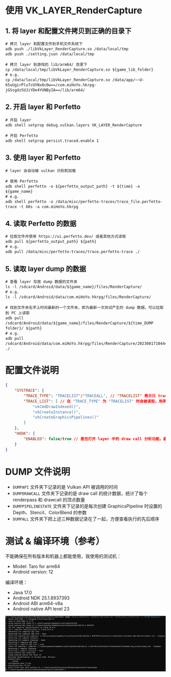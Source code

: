 # 使用 VK_LAYER_RenderCapture

## 1. 将 layer 和配置文件拷贝到正确的目录下

```shell
# 拷贝 layer 和配置文件到手机文件系统下
adb push ./libVkLayer_RenderCapture.so /data/local/tmp
adb push ./setting.json /data/local/tmp

# 拷贝 layer 到游戏的 lib/arm64/ 目录下
cp /data/local/tmp/libVkLayer_RenderCapture.so ${game_lib_folder}
# e.g.
cp /data/local/tmp/libVkLayer_RenderCapture.so /data/app/~~U-65uUgirPlu7cUYNx8c0w==/com.miHoYo.hkrpg-jGSsgdzSUJiYDe4YUNByIA==/lib/arm64/
```

## 2. 开启 layer 和 Perfetto

```shell
# 开启 layer
adb shell setprop debug.vulkan.layers VK_LAYER_RenderCapture

# 开启 Perfetto
adb shell setprop persist.traced.enable 1
```

## 3. 使用 layer 和 Perfetto

```shell
# layer 会自动被 vulkan 识别和加载

# 使用 Perfetto 
adb shell perfetto -o ${perfetto_output_path} -t ${time} -a ${game_name}
# e.g.
adb shell perfetto -o /data/misc/perfetto-traces/trace_file.perfetto-trace -t 60s -a com.miHoYo.hkrpg
```

## 4. 读取 Perfetto 的数据

```shell
# 拉取文件并使用 https://ui.perfetto.dev/ 或者其他方式读取
adb pull ${perfetto_output_path} ${path}
# e.g.
adb pull /data/misc/perfetto-traces/trace.perfetto-trace ./
```

## 5. 读取 layer dump 的数据

```shell
# 查看 layer 存放 dump 数据的文件夹
ls -l /sdcard/Android/data/${game_name}/files/RenderCapture/
# e.g.
ls -l /sdcard/Android/data/com.miHoYo.hkrpg/files/RenderCapture/

# 找到文件夹名字上时间最新的一个文件夹，即为最新一次测试产生的 dump 数据，可以拉取到 PC 上读取
adb pull /sdcard/Android/data/${game_name}/files/RenderCapture/${time_DUMP folder}/ ${path}
# e.g.
adb pull /sdcard/Android/data/com.miHoYo.hkrpg/files/RenderCapture/20230817104449_DUMP/ ./
```

# 配置文件说明

```json
{
    "SYSTRACE": {
        "TRACE_TYPE": "TRACELIST"/"TRACEALL", // "TRACELIST" 表示只 trace "TRACE_LIST" 里面的函数；"TRACEALL" 表示 trace 所有的 Vulkan API
        "TRACE_LIST": [ // 在 "TRACE_TYPE" 为 "TRACELIST" 时会被读取，用来指定需要 trace 哪些函数，需要写全函数名字并且带上 "()"
            "vkCmdDrawIndexed()",
            "vkCreateInstance()",
            "vkCreateGraphicsPipelines()"
        ]
    },
    "HOOK": {
        "ENABLED": false/true // 是否打开 layer 中的 draw call 分析功能，避免分析功能影响实际的 Vulkan API 执行时间。true - 打开；false - 关闭
    }
}
```

# DUMP 文件说明

- `DUMPAPI` 文件夹下记录的是 Vulkan API 被调用的时间
- `DUMPDRAWCALL` 文件夹下记录的是 draw call 的统计数据，统计了每个 renderpass 和 drawcall 的顶点数量
- `DUMPPIPELINESTATE` 文件夹下记录的是每次创建 GraphicsPipeline 时设置的 Depth、Stencil、ColorBlend 的参数
- `DUMPALL` 文件夹下把上述三种数据记录在了一起，方便查看执行的先后顺序

# 测试 & 编译环境（参考）

不能确保在所有版本和机器上都能使用，我使用的测试机：

- Model: Taro for arm64
- Android version: 12

编译环境：

- Java 17.0
- Android NDK 25.1.8937393
- Android ABI arm64-v8a
- Android native API level 23

![](../images/2023.8.17/0.png)
